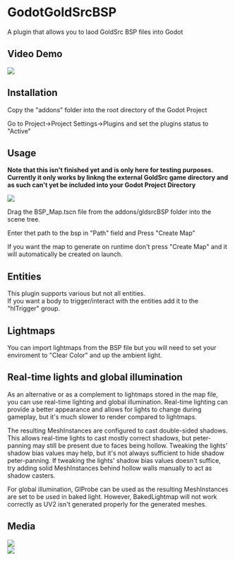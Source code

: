 # GodotGoldSrcBSP

A plugin that allows you to laod GoldSrc BSP files into Godot

## Video Demo
[![](https://i.imgur.com/UbihCVB.png)](https://www.youtube.com/watch?v=-gloaTbZxmU)
 
## Installation
Copy the "addons" folder into the root directory of the Godot Project  
 
Go to Project->Project Settings->Plugins and set the plugins status to "Active"  
  
## Usage  

**Note that this isn't finished yet and is only here for testing purposes. Currently it only works by linkng the external GoldSrc game directory and as such can't yet be included into your Godot Project Directory**

![](https://i.imgur.com/FINHIjn.png)

Drag the BSP_Map.tscn file from the addons/gldsrcBSP folder into the scene tree.  
  
Enter thet path to the bsp in "Path" field and Press "Create Map"  
  
If you want the map to generate on runtime don't press "Create Map" and it will automatically be created on launch.  
    
## Entities
  
This plugin supports various but not all entities.  
If you want a body to trigger/interact with the entities add it to the "hlTrigger" group.  


## Lightmaps  

You can import lightmaps from the BSP file but you will need to set your enviroment to "Clear Color" and up the ambient light.

## Real-time lights and global illumination

As an alternative or as a complement to lightmaps stored in the map file,
you can use real-time lighting and global illumination. Real-time lighting can provide a better
appearance and allows for lights to change during gameplay,
but it's much slower to render compared to lightmaps.

The resulting MeshInstances are configured to cast double-sided shadows.
This allows real-time lights to cast mostly correct shadows, but peter-panning may still be present due to
faces being hollow.
Tweaking the lights' shadow bias values may help, but it's not always sufficient to hide shadow peter-panning.
If tweaking the lights' shadow bias values doesn't suffice, try adding solid MeshInstances behind hollow walls
manually to act as shadow casters.

For global illumination, GIProbe can be used as the resulting MeshInstances are set to be used in baked light.
However, BakedLightmap will not work correctly as UV2 isn't generated properly for the generated meshes.

## Media 

![](https://i.imgur.com/STAOPjS.jpg)  
![](https://i.imgur.com/UtKyFi5.png)